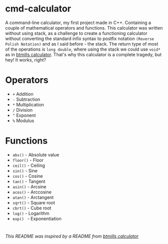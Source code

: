 # cmd-calculator

A command-line calculator, my first project made in C++. Containing a couple of mathematical operators and functions. This calculator was written without using stack, as a challenge to create a functioning calculator without converting the standard infix syntax to postfix notation `(Reverse Polish Notation)` and as I said before - the stack. The return type of most of the operations is `long double`, where using the stack we could use `void*` as in [btmills calculator](https://github.com/btmills/calculator). That's why this calculator is a complete tragedy, but hey! It works, right?

# Operators

* `+` Addition
* `-` Subtraction
* `*` Multiplication
* `/` Division
* `^` Exponent
* `%` Modulus

# Functions

* `abs()` - Absolute value
* `floor()` - Floor
* `ceil()` - Ceiling
* `sin()` - Sine
* `cos()` - Cosine
* `tan()` - Tangent
* `asin()` - Arcsine
* `acos()` - Arccosine
* `atan()` - Arctangent
* `sqrt()` - Square root
* `cbrt()` - Cube root
* `log()` - Logarithm
* `exp() ` - Exponentiation 
#
###### This README was inspired by a README from [btmills calculator](https://github.com/btmills/calculator)
